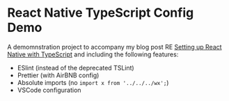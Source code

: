 # React Native TypeScript Config Demo

A demomnstration project to accompany my blog post RE [Setting up React Native with TypeScript]() and including the following features:

- ESlint (instead of the deprecated TSLint)
- Prettier (with AirBNB config)
- Absolute imports (no `import x from '../../../wx';`)
- VSCode configuration
